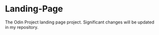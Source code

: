 # Landing-Page
The Odin Project landing page project. Significant changes will be updated in my repository.